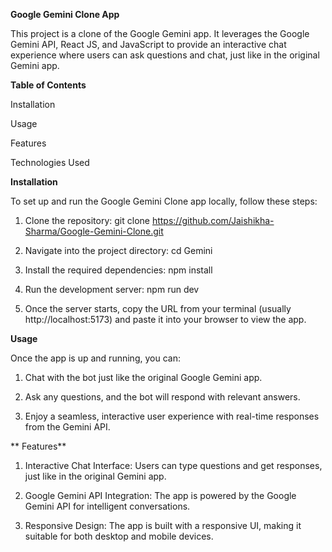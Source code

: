 **Google Gemini Clone App**


This project is a clone of the Google Gemini app. It leverages the Google Gemini API, React JS, and JavaScript to provide an interactive chat experience where users can ask questions and chat, just like in the original Gemini app.

**Table of Contents**

Installation

Usage

Features

Technologies Used

**Installation**

To set up and run the Google Gemini Clone app locally, follow these steps:

1. Clone the repository: git clone https://github.com/Jaishikha-Sharma/Google-Gemini-Clone.git

2. Navigate into the project directory: cd Gemini

3. Install the required dependencies: npm install

4. Run the development server: npm run dev

5. Once the server starts, copy the URL from your terminal (usually http://localhost:5173) and paste it into your browser to view the app.

**Usage**

Once the app is up and running, you can:

1. Chat with the bot just like the original Google Gemini app.

2. Ask any questions, and the bot will respond with relevant answers.

3. Enjoy a seamless, interactive user experience with real-time responses from the Gemini API.

**   Features**
1. Interactive Chat Interface: Users can type questions and get responses, just like in the original Gemini app.

2. Google Gemini API Integration: The app is powered by the Google Gemini API for intelligent conversations.

3. Responsive Design: The app is built with a responsive UI, making it suitable for both desktop and mobile devices.






   
